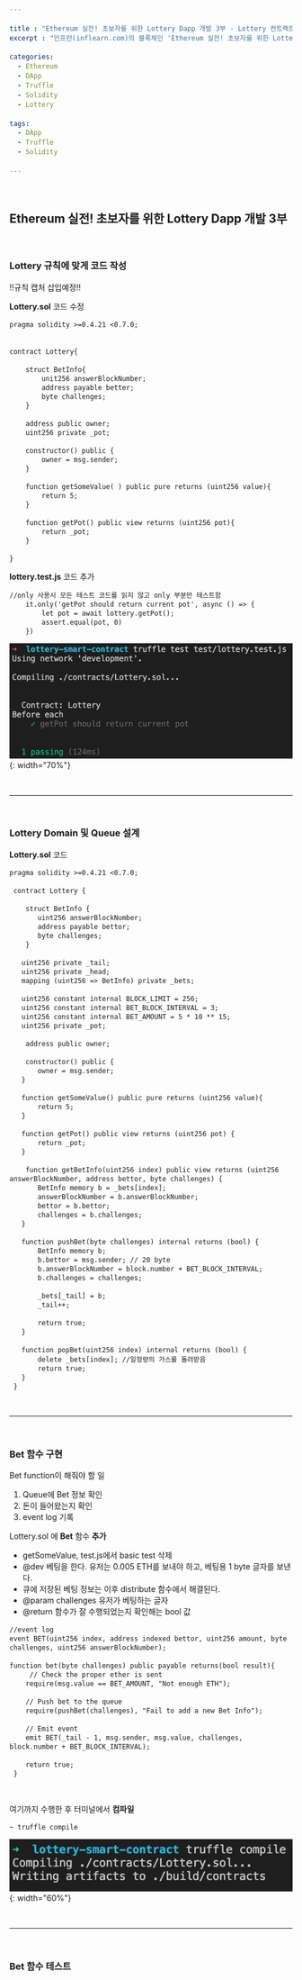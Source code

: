 ```yaml
---

title : "Ethereum 실전! 초보자를 위한 Lottery Dapp 개발 3부 - Lottery 컨트랙트 개발"
excerpt : "인프런(inflearn.com)의 블록체인 'Ethereum 실전! 초보자를 위한 Lottery Dapp 개발' 강의를 수강하며 정리한 포스팅. Truffle project 세팅부터 Lottery 개발, UI 까지의 과정을 포함한다."

categories:
  - Ethereum
  - DApp
  - Truffle
  - Solidity
  - Lottery

tags:
  - DApp
  - Truffle
  - Solidity

---
```


<br/>

Ethereum 실전! 초보자를 위한 Lottery Dapp 개발 3부
-------------------

<br/>

### Lottery 규칙에 맞게 코드 작성

!!규칙 캡처 삽입예정!!

**Lottery.sol** 코드 수정
```
pragma solidity >=0.4.21 <0.7.0;


contract Lottery{

    struct BetInfo{
        unit256 answerBlockNumber;
        address payable better;
        byte challenges;
    }

    address public owner;
    uint256 private _pot;

    constructor() public {
        owner = msg.sender;
    }

    function getSomeValue( ) public pure returns (uint256 value){
        return 5;
    }

    function getPot() public view returns (uint256 pot){
        return _pot;
    }

}
```

**lottery.test.js** 코드 추가
```
//only 사용시 모든 테스트 코드를 읽지 않고 only 부분만 테스트함
    it.only('getPot should return current pot', async () => {
        let pot = await lottery.getPot();
        assert.equal(pot, 0)
    })
```
![test4](/assets/pic/200512/test4.png){: width="70%"}


<br/>

* * *

<br/>

### Lottery Domain 및 Queue 설계

**Lottery.sol** 코드

```
pragma solidity >=0.4.21 <0.7.0;

 contract Lottery {

    struct BetInfo {
       uint256 answerBlockNumber;
       address payable bettor;
       byte challenges;
    }

   uint256 private _tail;
   uint256 private _head;
   mapping (uint256 => BetInfo) private _bets;

   uint256 constant internal BLOCK_LIMIT = 256;
   uint256 constant internal BET_BLOCK_INTERVAL = 3;
   uint256 constant internal BET_AMOUNT = 5 * 10 ** 15;
   uint256 private _pot;

    address public owner;

    constructor() public {
       owner = msg.sender;
   }

   function getSomeValue() public pure returns (uint256 value){
       return 5;
   }

   function getPot() public view returns (uint256 pot) {
       return _pot;
   }

    function getBetInfo(uint256 index) public view returns (uint256 answerBlockNumber, address bettor, byte challenges) {
       BetInfo memory b = _bets[index];
       answerBlockNumber = b.answerBlockNumber;
       bettor = b.bettor;
       challenges = b.challenges;
   }

   function pushBet(byte challenges) internal returns (bool) {
       BetInfo memory b;
       b.bettor = msg.sender; // 20 byte
       b.answerBlockNumber = block.number + BET_BLOCK_INTERVAL;
       b.challenges = challenges;

       _bets[_tail] = b;
       _tail++;

       return true;
   }

   function popBet(uint256 index) internal returns (bool) {
       delete _bets[index]; //일정량의 가스를 돌려받음
       return true;
   }
 }
```

<br/>

* * *

<br/>

### Bet 함수 구현

Bet function이 해줘야 할 일
1. Queue에 Bet 정보 확인
2. 돈이 들어왔는지 확인
3. event log 기록

Lottery.sol 에 **Bet** 함수 **추가**
- getSomeValue, test.js에서 basic test 삭제
- @dev 베팅을 한다. 유저는 0.005 ETH를 보내야 하고, 베팅용 1 byte 글자를 보낸다.
- 큐에 저장된 베팅 정보는 이후 distribute 함수에서 해결된다.
- @param challenges 유저가 베팅하는 글자
- @return 함수가 잘 수행되었는지 확인해는 bool 값

```
//event log
event BET(uint256 index, address indexed bettor, uint256 amount, byte challenges, uint256 answerBlockNumber);

function bet(byte challenges) public payable returns(bool result){
     // Check the proper ether is sent
    require(msg.value == BET_AMOUNT, "Not enough ETH");

    // Push bet to the queue
    require(pushBet(challenges), "Fail to add a new Bet Info");

    // Emit event
    emit BET(_tail - 1, msg.sender, msg.value, challenges, block.number + BET_BLOCK_INTERVAL);

    return true;
 }
```
<br/>

여기까지 수행한 후 터미널에서 **컴파일**
```
~ truffle compile
```
![compile1](/assets/pic/200512/compile1.png){: width="60%"}

<br/>

* * *

<br/>

### Bet 함수 테스트




<br/>
<br/>
<br/>
